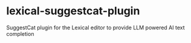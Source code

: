 # lexical-suggestcat-plugin
SuggestCat plugin for the Lexical editor to provide LLM powered AI text completion

